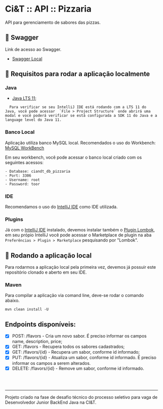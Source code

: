# Ci&T :: API :: Pizzaria

API para gerenciamento de sabores das pizzas.

## :dart: Swagger

Link de acesso ao Swagger.

- [Swagger Local](http://localhost:8080/swagger-ui/#/)

## :dart: Requisitos para rodar a aplicação localmente

### Java

* [Java LTS 11](https://www.oracle.com/br/java/technologies/javase-jdk11-downloads.html);

```
  Para verificar se seu IntelliJ IDE está rodando com a LTS 11 do Java, você pode acessar  `File > Project Structure` onde abrirá uma modal e você poderá verificar se está configurada a SDK 11 do Java e a language level do Java 11.
```

### Banco Local

Aplicação utiliza banco MySQL local. Recomendados o uso do Workbench: [MySQL WorkBench](https://www.mysql.com/products/workbench/)

Em seu workbench, você pode acessar o banco local criado com os seguintes acessos:

```
- Database: ciandt_db_pizzaria
- Port: 3306
- Username: root
- Password: toor
```

### IDE

Recomendamos o uso do [IntelliJ IDE](https://www.jetbrains.com/pt-br/idea/download/) como IDE utilizada.

### Plugins

Já com o [IntelliJ IDE](https://www.jetbrains.com/pt-br/idea/download/) instalado, devemos instalar também o [Plugin Lombok](https://plugins.jetbrains.com/plugin/6317-lombok), em seu própio IntelliJ você pode acessar o Marketplace de plugin na aba `Preferências > Plugin > Marketplace` pesquisando por "Lombok".

## :dart: Rodando a aplicação local

Para rodarmos a aplicação local pela primeira vez, devemos já possuir este repositório clonado e aberto em seu IDE.


### Maven
Para compilar a aplicação via comand line, deve-se rodar o comando abaixo.

```
mvn clean install -U
```
## Endpoints disponíveis:

- [x] POST: /flavors - Cria um novo sabor. É preciso informar os campos name, description, price;
- [x] GET: /flavors - Recupera todos os sabores cadastrados;
- [x] GET: /flavors/{id} - Recupera um sabor, conforme id informado;
- [x] PUT: /flavors/{id} - Atualiza um sabor, conforme id informado. É preciso informar os campos a serem alterados.
- [x] DELETE: /flavors/{id} - Remove um sabor, conforme id informado.
</br>
</br>

---
Projeto criado na fase de desafio técnico do processo seletivo para vaga de Desenvolvedor Junior BackEnd Java na CI&T. 


